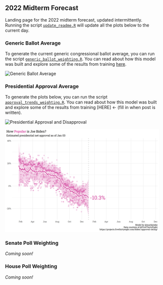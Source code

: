 
## 2022 Midterm Forecast

Landing page for the 2022 midterm forecast, updated intermittently.
Running the script
[`update_readme.R`](https://github.com/markjrieke/2022-midterm-forecasts/blob/main/scripts/update_readme.R)
will update all the plots below to the current day.

### Generic Ballot Average

To generate the current generic congressional ballot average, you can
run the script
[`generic_ballot_weighting.R`](https://github.com/markjrieke/2022-midterm-forecasts/blob/main/scripts/generic_ballot_weighting.R).
You can read about how this model was built and explore some of the
results from training
[here](https://www.thedatadiary.net/blog/2021-12-14-do-voters-want-democrats-or-republicans-in-congress/).

![Generic Ballot
Average](plots/generic_ballot/generic_ballot_current.png)

### Presidential Approval Average

To generate the plots below, you can run the script
[`approval_trends_weighting.R`](https://github.com/markjrieke/2022-midterm-forecasts/blob/main/scripts/approval_trends_weighting.R).
You can read about how this model was built and explore some of the
results from training \[HERE\] &lt;- (fill in when post is written).

![Presidential Approval and
Disapproval](plots/approval/approval_disapproval_current.png)

![Presidential Net Approval](plots/approval/net_approval_current.png)

### Senate Poll Weighting

*Coming soon!*

### House Poll Weighting

*Coming soon!*
